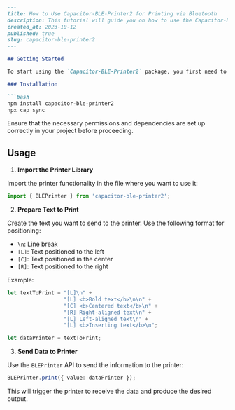 ```md
---
title: How to Use Capacitor-BLE-Printer2 for Printing via Bluetooth
description: This tutorial will guide you on how to use the Capacitor-BLE-Printer2 package to print via Bluetooth.
created_at: 2023-10-12
published: true
slug: capacitor-ble-printer2
---

## Getting Started

To start using the `Capacitor-BLE-Printer2` package, you first need to install it to your Capacitor project. Follow the installation steps below.

### Installation

```bash
npm install capacitor-ble-printer2
npx cap sync
```

Ensure that the necessary permissions and dependencies are set up correctly in your project before proceeding.

## Usage

1. **Import the Printer Library**

Import the printer functionality in the file where you want to use it:

```typescript
import { BLEPrinter } from 'capacitor-ble-printer2';
```

2. **Prepare Text to Print**

Create the text you want to send to the printer. Use the following format for positioning:

- `\n`: Line break
- `[L]`: Text positioned to the left
- `[C]`: Text positioned in the center
- `[R]`: Text positioned to the right

Example:

```typescript
let textToPrint = "[L]\n" +
                  "[L] <b>Bold text</b>\n\n" +
                  "[C] <b>Centered text</b>\n" +
                  "[R] Right-aligned text\n" +     
                  "[L] Left-aligned text\n" +
                  "[L] <b>Inserting text</b>\n";

let dataPrinter = textToPrint;
```

3. **Send Data to Printer**

Use the `BLEPrinter` API to send the information to the printer:

```typescript
BLEPrinter.print({ value: dataPrinter });
```

This will trigger the printer to receive the data and produce the desired output.
```
